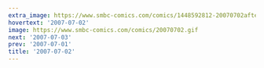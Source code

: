 ```yaml
---
extra_image: https://www.smbc-comics.com/comics/1448592812-20070702after.png
hovertext: '2007-07-02'
image: https://www.smbc-comics.com/comics/20070702.gif
next: '2007-07-03'
prev: '2007-07-01'
title: '2007-07-02'
---
```

